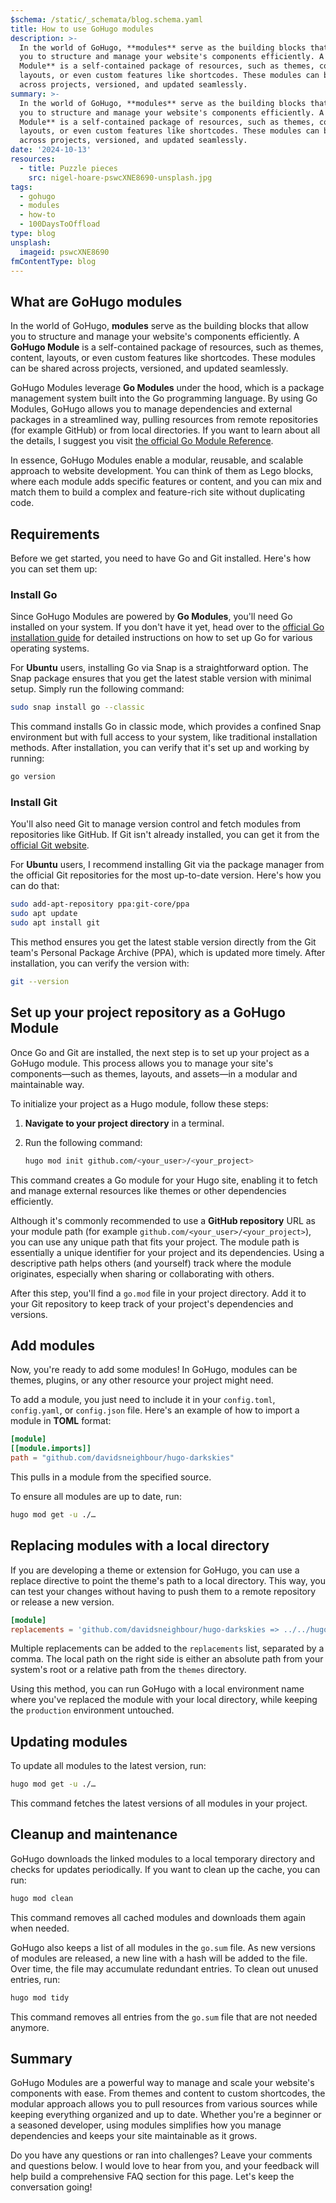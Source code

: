 ```yaml
---
$schema: /static/_schemata/blog.schema.yaml
title: How to use GoHugo modules
description: >-
  In the world of GoHugo, **modules** serve as the building blocks that allow
  you to structure and manage your website's components efficiently. A **GoHugo
  Module** is a self-contained package of resources, such as themes, content,
  layouts, or even custom features like shortcodes. These modules can be shared
  across projects, versioned, and updated seamlessly.
summary: >-
  In the world of GoHugo, **modules** serve as the building blocks that allow
  you to structure and manage your website's components efficiently. A **GoHugo
  Module** is a self-contained package of resources, such as themes, content,
  layouts, or even custom features like shortcodes. These modules can be shared
  across projects, versioned, and updated seamlessly.
date: '2024-10-13'
resources:
  - title: Puzzle pieces
    src: nigel-hoare-pswcXNE8690-unsplash.jpg
tags:
  - gohugo
  - modules
  - how-to
  - 100DaysToOffload
type: blog
unsplash:
  imageid: pswcXNE8690
fmContentType: blog
---
```


## What are GoHugo modules

In the world of GoHugo, **modules** serve as the building blocks that allow you to structure and manage your website's components efficiently. A **GoHugo Module** is a self-contained package of resources, such as themes, content, layouts, or even custom features like shortcodes. These modules can be shared across projects, versioned, and updated seamlessly.

GoHugo Modules leverage **Go Modules** under the hood, which is a package management system built into the Go programming language. By using Go Modules, GoHugo allows you to manage dependencies and external packages in a streamlined way, pulling resources from remote repositories (for example GitHub) or from local directories. If you want to learn about all the details, I suggest you visit [the official Go Module Reference](https://go.dev/ref/mod).

In essence, GoHugo Modules enable a modular, reusable, and scalable approach to website development. You can think of them as Lego blocks, where each module adds specific features or content, and you can mix and match them to build a complex and feature-rich site without duplicating code.

## Requirements

Before we get started, you need to have Go and Git installed. Here's how you can set them up:

### Install Go

Since GoHugo Modules are powered by **Go Modules**, you'll need Go installed on your system. If you don't have it yet, head over to the [official Go installation guide](https://go.dev/doc/install) for detailed instructions on how to set up Go for various operating systems.

For **Ubuntu** users, installing Go via Snap is a straightforward option. The Snap package ensures that you get the latest stable version with minimal setup. Simply run the following command:

```bash
sudo snap install go --classic
```

This command installs Go in classic mode, which provides a confined Snap environment but with full access to your system, like traditional installation methods. After installation, you can verify that it's set up and working by running:

```bash
go version
```

### Install Git

You'll also need Git to manage version control and fetch modules from repositories like GitHub. If Git isn't already installed, you can get it from the [official Git website](https://git-scm.com/downloads).

For **Ubuntu** users, I recommend installing Git via the package manager from the official Git repositories for the most up-to-date version. Here's how you can do that:

```bash
sudo add-apt-repository ppa:git-core/ppa
sudo apt update
sudo apt install git
```

This method ensures you get the latest stable version directly from the Git team's Personal Package Archive (PPA), which is updated more timely. After installation, you can verify the version with:

```bash
git --version
```

## Set up your project repository as a GoHugo Module

Once Go and Git are installed, the next step is to set up your project as a GoHugo module. This process allows you to manage your site's components—such as themes, layouts, and assets—in a modular and maintainable way.

To initialize your project as a Hugo module, follow these steps:

1. **Navigate to your project directory** in a terminal.

2. Run the following command:

   ```bash
   hugo mod init github.com/<your_user>/<your_project>
   ```

This command creates a Go module for your Hugo site, enabling it to fetch and manage external resources like themes or other dependencies efficiently.

Although it's commonly recommended to use a **GitHub repository** URL as your module path (for example `github.com/​<your_user>/​<your_project>`), you can use any unique path that fits your project. The module path is essentially a unique identifier for your project and its dependencies. Using a descriptive path helps others (and yourself) track where the module originates, especially when sharing or collaborating with others.

After this step, you'll find a `go.mod` file in your project directory. Add it to your Git repository to keep track of your project's dependencies and versions.

## Add modules

Now, you're ready to add some modules! In GoHugo, modules can be themes, plugins, or any other resource your project might need.

To add a module, you just need to include it in your `config.toml`, `config.yaml`, or `config.json` file. Here's an example of how to import a module in **TOML** format:

```toml
[module]
[[module.imports]]
path = "github.com/davidsneighbour/hugo-darkskies"
```

This pulls in a module from the specified source.

To ensure all modules are up to date, run:

```bash
hugo mod get -u ./…
```

## Replacing modules with a local directory

If you are developing a theme or extension for GoHugo, you can use a replace directive to point the theme's path to a local directory. This way, you can test your changes without having to push them to a remote repository or release a new version.

```toml
[module]
replacements = 'github.com/davidsneighbour/hugo-darkskies => ../../hugo-darkskies'
```

Multiple replacements can be added to the `replacements` list, separated by a comma. The local path on the right side is either an absolute path from your system's root or a relative path from the `themes` directory.

Using this method, you can run GoHugo with a local environment name where you've replaced the module with your local directory, while keeping the `production` environment untouched.

## Updating modules

To update all modules to the latest version, run:

```bash
hugo mod get -u ./…
```

This command fetches the latest versions of all modules in your project.

## Cleanup and maintenance

GoHugo downloads the linked modules to a local temporary directory and checks for updates periodically. If you want to clean up the cache, you can run:

```bash
hugo mod clean
```

This command removes all cached modules and downloads them again when needed.

GoHugo also keeps a list of all modules in the `go.sum` file. As new versions of modules are released, a new line with a hash will be added to the file. Over time, the file may accumulate redundant entries. To clean out unused entries, run:

```bash
hugo mod tidy
```

This command removes all entries from the `go.sum` file that are not needed anymore.

## Summary

GoHugo Modules are a powerful way to manage and scale your website's components with ease. From themes and content to custom shortcodes, the modular approach allows you to pull resources from various sources while keeping everything organized and up to date. Whether you're a beginner or a seasoned developer, using modules simplifies how you manage dependencies and keeps your site maintainable as it grows.

Do you have any questions or ran into challenges? Leave your comments and questions below. I would love to hear from you, and your feedback will help build a comprehensive FAQ section for this page. Let's keep the conversation going!
